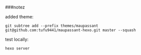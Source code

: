 ###notez

added theme:
```
git subtree add --prefix themes/maupassant git@github.com:tufu9441/maupassant-hexo.git master --squash

```

test locally:

```
hexo server
```